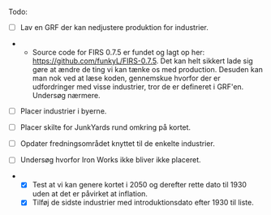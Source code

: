 Todo:

- [ ] Lav en GRF der kan nedjustere produktion for industrier.
- - Source code for FIRS 0.7.5 er fundet og lagt op her: https://github.com/funkyL/FIRS-0.7.5. Det kan helt sikkert lade sig gøre at ændre de ting vi kan tænke os med production. Desuden kan man nok ved at læse koden, gennemskue hvorfor der er udfordringer med visse industrier, tror de er defineret i GRF'en. Undersøg nærmere.

- [ ] Placer industrier i byerne.

- [ ] Placer skilte for JunkYards rund omkring på kortet.

- [ ] Opdater fredningsområdet knyttet til de enkelte industrier.

- [ ] Undersøg hvorfor Iron Works ikke bliver ikke placeret.

- - [x] Test at vi kan genere kortet i 2050 og derefter rette dato til 1930 uden at det er påvirket at inflation.
  - [x] Tilføj de sidste industrier med introduktionsdato efter 1930 til liste.
